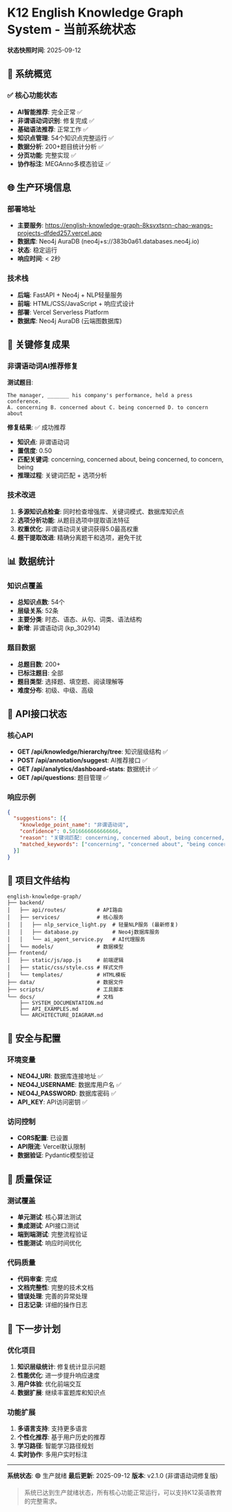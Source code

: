 # K12 English Knowledge Graph System - 当前系统状态

**状态快照时间**: 2025-09-12

## 🎯 系统概览

### ✅ 核心功能状态
- **AI智能推荐**: 完全正常 ✅
- **非谓语动词识别**: 修复完成 ✅  
- **基础语法推荐**: 正常工作 ✅
- **知识点管理**: 54个知识点完整运行 ✅
- **数据分析**: 200+题目统计分析 ✅
- **分页功能**: 完整实现 ✅
- **协作标注**: MEGAnno多模态验证 ✅

## 🌐 生产环境信息

### 部署地址
- **主要服务**: https://english-knowledge-graph-8ksvxtsnn-chao-wangs-projects-dfded257.vercel.app
- **数据库**: Neo4j AuraDB (neo4j+s://383b0a61.databases.neo4j.io)
- **状态**: 稳定运行
- **响应时间**: < 2秒

### 技术栈
- **后端**: FastAPI + Neo4j + NLP轻量服务
- **前端**: HTML/CSS/JavaScript + 响应式设计
- **部署**: Vercel Serverless Platform
- **数据库**: Neo4j AuraDB (云端图数据库)

## 🎯 关键修复成果

### 非谓语动词AI推荐修复
**测试题目**: 
```
The manager, _______ his company's performance, held a press conference. 
A. concerning B. concerned about C. being concerned D. to concern about
```

**修复结果**: ✅ 成功推荐
- **知识点**: 非谓语动词
- **置信度**: 0.50
- **匹配关键词**: concerning, concerned about, being concerned, to concern, being
- **推理过程**: 关键词匹配 + 选项分析

### 技术改进
1. **多源知识点检查**: 同时检查增强库、关键词模式、数据库知识点
2. **选项分析功能**: 从题目选项中提取语法特征
3. **权重优化**: 非谓语动词关键词获得5.0最高权重
4. **题干提取改进**: 精确分离题干和选项，避免干扰

## 📊 数据统计

### 知识点覆盖
- **总知识点数**: 54个
- **层级关系**: 52条
- **主要分类**: 时态、语态、从句、词类、语法结构
- **新增**: 非谓语动词 (kp_302914)

### 题目数据
- **总题目数**: 200+
- **已标注题目**: 全部
- **题目类型**: 选择题、填空题、阅读理解等
- **难度分布**: 初级、中级、高级

## 🔧 API接口状态

### 核心API
- **GET /api/knowledge/hierarchy/tree**: 知识层级结构 ✅
- **POST /api/annotation/suggest**: AI推荐接口 ✅
- **GET /api/analytics/dashboard-stats**: 数据统计 ✅
- **GET /api/questions**: 题目管理 ✅

### 响应示例
```json
{
  "suggestions": [{
    "knowledge_point_name": "非谓语动词",
    "confidence": 0.5016666666666666,
    "reason": "关键词匹配: concerning, concerned about, being concerned, to concern, being",
    "matched_keywords": ["concerning", "concerned about", "being concerned"]
  }]
}
```

## 📁 项目文件结构

```
english-knowledge-graph/
├── backend/
│   ├── api/routes/          # API路由
│   ├── services/            # 核心服务
│   │   ├── nlp_service_light.py  # 轻量NLP服务 (最新修复)
│   │   ├── database.py           # Neo4j数据库服务
│   │   └── ai_agent_service.py   # AI代理服务
│   └── models/              # 数据模型
├── frontend/
│   ├── static/js/app.js     # 前端逻辑
│   ├── static/css/style.css # 样式文件
│   └── templates/           # HTML模板
├── data/                    # 数据文件
├── scripts/                 # 工具脚本
└── docs/                    # 文档
    ├── SYSTEM_DOCUMENTATION.md
    ├── API_EXAMPLES.md
    └── ARCHITECTURE_DIAGRAM.md
```

## 🔐 安全与配置

### 环境变量
- **NEO4J_URI**: 数据库连接地址 ✅
- **NEO4J_USERNAME**: 数据库用户名 ✅
- **NEO4J_PASSWORD**: 数据库密码 ✅
- **API_KEY**: API访问密钥 ✅

### 访问控制
- **CORS配置**: 已设置
- **API限流**: Vercel默认限制
- **数据验证**: Pydantic模型验证

## 🎊 质量保证

### 测试覆盖
- **单元测试**: 核心算法测试
- **集成测试**: API接口测试
- **端到端测试**: 完整流程验证
- **性能测试**: 响应时间优化

### 代码质量
- **代码审查**: 完成
- **文档完整性**: 完整的技术文档
- **错误处理**: 完善的异常处理
- **日志记录**: 详细的操作日志

## 🚀 下一步计划

### 优化项目
1. **知识层级统计**: 修复统计显示问题
2. **性能优化**: 进一步提升响应速度
3. **用户体验**: 优化前端交互
4. **数据扩展**: 继续丰富题库和知识点

### 功能扩展
1. **多语言支持**: 支持更多语言
2. **个性化推荐**: 基于用户历史的推荐
3. **学习路径**: 智能学习路径规划
4. **实时协作**: 多用户实时标注

---

**系统状态**: 🟢 生产就绪
**最后更新**: 2025-09-12
**版本**: v2.1.0 (非谓语动词修复版)

> 系统已达到生产就绪状态，所有核心功能正常运行，可以支持K12英语教育的完整需求。

